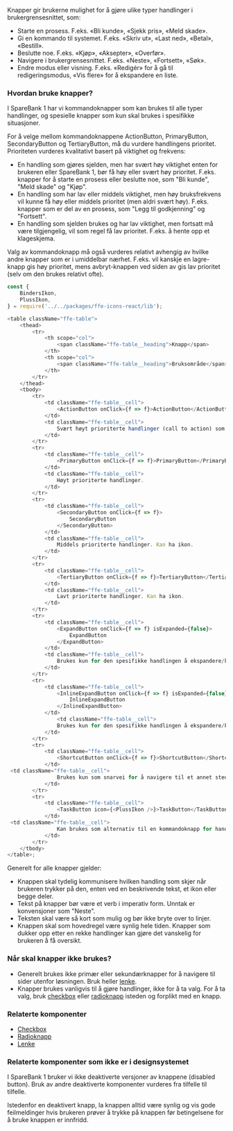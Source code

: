 Knapper gir brukerne mulighet for å gjøre ulike typer handlinger i brukergrensesnittet, som:

*   Starte en prosess. F.eks. «Bli kunde», «Sjekk pris», «Meld skade».
*   Gi en kommando til systemet. F.eks. «Skriv ut», «Last ned», «Betal», «Bestill».
*   Beslutte noe. F.eks. «Kjøp», «Aksepter», «Overfør».
*   Navigere i brukergrensesnittet. F.eks. «Neste», «Fortsett», «Søk».
*   Endre modus eller visning. F.eks. «Redigér» for å gå til redigeringsmodus, «Vis flere» for å ekspandere en liste.

### Hvordan bruke knapper?

I SpareBank 1 har vi kommandoknapper som kan brukes til alle typer handlinger, og spesielle knapper som kun skal brukes i spesifikke situasjoner.

For å velge mellom kommandoknappene ActionButton, PrimaryButton, SecondaryButton og TertiaryButton, må du vurdere handlingens prioritet. Prioriteten vurderes kvalitativt basert på viktighet og frekvens:

*   En handling som gjøres sjelden, men har svært høy viktighet enten for brukeren eller SpareBank 1, bør få høy eller svært høy prioritet. F.eks. knapper for å starte en prosess eller beslutte noe, som "Bli kunde", "Meld skade" og "Kjøp".
*   En handling som har lav eller middels viktighet, men høy bruksfrekvens vil kunne få høy eller middels prioritet (men aldri svært høy). F.eks. knapper som er del av en prosess, som "Legg til godkjenning" og "Fortsett".
*   En handling som sjelden brukes og har lav viktighet, men fortsatt må være tilgjengelig, vil som regel få lav prioritet. F.eks. å hente opp et klageskjema.

Valg av kommandoknapp må også vurderes relativt avhengig av hvilke andre knapper som er i umiddelbar nærhet. F.eks. vil kanskje en lagre-knapp gis høy prioritet, mens avbryt-knappen ved siden av gis lav prioritet (selv om den brukes relativt ofte). 

```js
const {
    BindersIkon,
    PlussIkon,
} = require('../../packages/ffe-icons-react/lib');

<table className="ffe-table">
    <thead>
        <tr>
            <th scope="col">
                <span className="ffe-table__heading">Knapp</span>
            </th>
            <th scope="col">
                <span className="ffe-table__heading">Bruksområde</span>
            </th>
        </tr>
    </thead>
    <tbody>
        <tr>
            <td className="ffe-table__cell">
                <ActionButton onClick={f => f}>ActionButton</ActionButton>
            </td>
            <td className="ffe-table__cell">
                Svært høyt prioriterte handlinger (call to action) som krever en knapp som skiller seg ut fra de andre knappene. Det skal som hovedregel kun være én ActionButton per side/view.
            </td>
        </tr>
        <tr>
            <td className="ffe-table__cell">
                <PrimaryButton onClick={f => f}>PrimaryButton</PrimaryButton>
            </td>
            <td className="ffe-table__cell">
                Høyt prioriterte handlinger.
            </td>
        </tr>
        <tr>
            <td className="ffe-table__cell">
                <SecondaryButton onClick={f => f}>
                    SecondaryButton
                </SecondaryButton>
            </td>
            <td className="ffe-table__cell">
                Middels prioriterte handlinger. Kan ha ikon.
            </td>
        </tr>
        <tr>
            <td className="ffe-table__cell">
                <TertiaryButton onClick={f => f}>TertiaryButton</TertiaryButton>
            </td>
            <td className="ffe-table__cell">
                Lavt prioriterte handlinger. Kan ha ikon.
            </td>
        </tr>
        <tr>
            <td className="ffe-table__cell">
                <ExpandButton onClick={f => f} isExpanded={false}>
                    ExpandButton
                </ExpandButton>
            </td>
            <td className="ffe-table__cell">
                Brukes kun for den spesifikke handlingen å ekspandere/kollapse en seksjon.
            </td>
        </tr>
        <tr>
            <td className="ffe-table__cell">
                <InlineExpandButton onClick={f => f} isExpanded={false}>
                    InlineExpandButton
                </InlineExpandButton>
            </td>
                <td className="ffe-table__cell">
                Brukes kun for den spesifikke handlingen å ekspandere/kollapse en seksjon fra en linje med tekst.
            </td>
        </tr>
        <tr>
            <td className="ffe-table__cell">
                <ShortcutButton onClick={f => f}>ShortcutButton</ShortcutButton>
            </td>
 <td className="ffe-table__cell">
                Brukes kun som snarvei for å navigere til et annet sted i løsningen. Alternativ til [Lenke](#linktext).
            </td>
        </tr>
        <tr>
            <td className="ffe-table__cell">
                <TaskButton icon={<PlussIkon />}>TaskButton</TaskButton>
            </td>
 <td className="ffe-table__cell">
                Kan brukes som alternativ til en kommandoknapp for handlingen å legge til noe.
            </td>
        </tr>
    </tbody>
</table>;
```


Generelt for alle knapper gjelder:

*   Knappen skal tydelig kommunisere hvilken handling som skjer når brukeren trykker på den, enten ved en beskrivende tekst, et ikon eller begge deler.
*   Tekst på knapper bør være et verb i imperativ form. Unntak er konvensjoner som "Neste".
*   Teksten skal være så kort som mulig og bør ikke bryte over to linjer.
*   Knappen skal som hovedregel være synlig hele tiden. Knapper som dukker opp etter en rekke handlinger kan gjøre det vanskelig for brukeren å få oversikt.

### Når skal knapper ikke brukes?

*   Generelt brukes ikke primær eller sekundærknapper for å navigere til sider utenfor løsningen. Bruk heller [lenke](#linktext).
*   Knapper brukes vanligvis til å gjøre handlinger, ikke for å ta valg. For å ta valg, bruk [checkbox](#checkbox) eller [radioknapp](#radioknapper) isteden og forplikt med en knapp.

### Relaterte komponenter

*   [Checkbox](#checkbox)
*   [Radioknapp](#radioknapper)
*   [Lenke](#linktext)

### Relaterte komponenter som ikke er i designsystemet
I SpareBank 1 bruker vi ikke deaktiverte versjoner av knappene (disabled button). Bruk av andre deaktiverte komponenter vurderes fra tilfelle til tilfelle.

Istedenfor en deaktivert knapp, la knappen alltid være synlig og vis gode feilmeldinger hvis brukeren prøver å trykke på knappen før betingelsene for å bruke knappen er innfridd.
